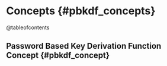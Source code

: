 # Concepts {#pbkdf_concepts}

@tableofcontents

## Password Based Key Derivation Function Concept {#pbkdf_concept} 